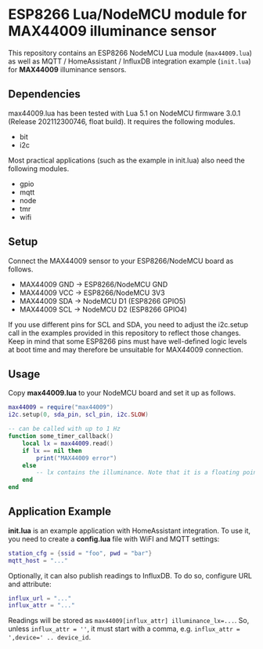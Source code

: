 # ESP8266 Lua/NodeMCU module for MAX44009 illuminance sensor

This repository contains an ESP8266 NodeMCU Lua module (`max44009.lua`) as well
as MQTT / HomeAssistant / InfluxDB integration example (`init.lua`) for
**MAX44009** illuminance sensors.

## Dependencies

max44009.lua has been tested with Lua 5.1 on NodeMCU firmware 3.0.1 (Release
202112300746, float build). It requires the following modules.

* bit
* i2c

Most practical applications (such as the example in init.lua) also need the
following modules.

* gpio
* mqtt
* node
* tmr
* wifi

## Setup

Connect the MAX44009 sensor to your ESP8266/NodeMCU board as follows.

* MAX44009 GND → ESP8266/NodeMCU GND
* MAX44009 VCC → ESP8266/NodeMCU 3V3
* MAX44009 SDA → NodeMCU D1 (ESP8266 GPIO5)
* MAX44009 SCL → NodeMCU D2 (ESP8266 GPIO4)

If you use different pins for SCL and SDA, you need to adjust the i2c.setup
call in the examples provided in this repository to reflect those changes. Keep
in mind that some ESP8266 pins must have well-defined logic levels at boot time
and may therefore be unsuitable for MAX44009 connection.

## Usage

Copy **max44009.lua** to your NodeMCU board and set it up as follows.

```lua
max44009 = require("max44009")
i2c.setup(0, sda_pin, scl_pin, i2c.SLOW)

-- can be called with up to 1 Hz
function some_timer_callback()
	local lx = max44009.read()
	if lx == nil then
		print("MAX44009 error")
	else
		-- lx contains the illuminance. Note that it is a floating point value.
	end
end
```

## Application Example

**init.lua** is an example application with HomeAssistant integration.
To use it, you need to create a **config.lua** file with WiFI and MQTT settings:

```lua
station_cfg = {ssid = "foo", pwd = "bar"}
mqtt_host = "..."
```

Optionally, it can also publish readings to InfluxDB.
To do so, configure URL and attribute:

```lua
influx_url = "..."
influx_attr = "..."
```

Readings will be stored as `max44009[influx_attr] illuminance_lx=...`.
So, unless `influx_attr = ''`, it must start with a comma, e.g. `influx_attr = ',device=' .. device_id`.
